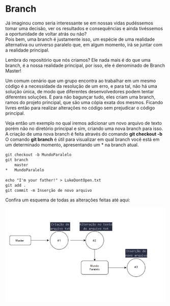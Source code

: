 # Branch

Já imaginou como seria interessante se em nossas vidas pudéssemos tomar uma decisão, ver os resultados e consequências e ainda tivéssemos a oportunidade de voltar atrás ou não?<br>
Pois bem, uma branch é justamente isso, um espécie de uma realidade alternativa ou universo paralelo que, em algum momento, irá se juntar com a realidade principal.<br>

Lembra do repositório que nós criamos? Ele nada mais é do que uma branch, é a nossa realidade principal, por isso, ele é denominado de Branch Master!<br>

Um comum cenário que um grupo encontra ao trabalhar em um mesmo código é a necessidade da resolução de um erro, e para tal, não há uma solução única, de modo que diferentes desenvolvedores podem tentar diferentes soluções.
E para não bagunçar tudo, eles criam uma branch, ramos do projeto principal, que são uma cópia exata dos mesmos. Ficando livres então para realizar alterações no código sem prejudicar o código principal.<br>

Veja então um exemplo no qual iremos adicionar um novo arquivo de texto porém não no diretório principal e sim, criando uma nova branch para isso.
A criação de uma nova branch é feita através do comando **git checkout -b <nome da branch>**
O comando **git branch** é útil para visualizar em qual branch você está em um determinado momento, apresentando um * na branch atual.

```
git checkout -b MundoParalelo
git branch
    master
*   MundoParalelo

echo "I'm your father!" > LukeDontOpen.txt
git add .
git commit -m Inserção de novo arquivo
```

Confira um esquema de todas as alterações feitas até aqui:

![branches](/images/branches.png)


